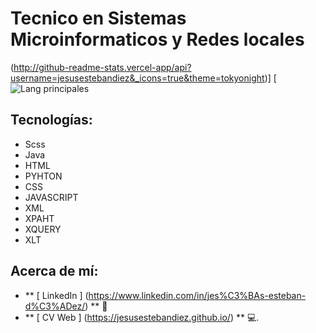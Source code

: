 # Tecnico en Sistemas Microinformaticos y Redes locales
(http://github-readme-stats.vercel-app/api?username=jesusestebandiez&_icons=true&theme=tokyonight)]
[![Lang principales](https://github-readme-stats.vercel.app/api/top-langs/?username=jesusestebandiez&theme=tokyonight)


##  Tecnologías:
- Scss
- Java
- HTML
- PYHTON
- CSS
- JAVASCRIPT
- XML
- XPAHT
- XQUERY
- XLT
##  Acerca de mí:
-  ** [ LinkedIn ] (https://www.linkedin.com/in/jes%C3%BAs-esteban-d%C3%ADez/) ** 🏢️
-  ** [ CV Web ] (https://jesusestebandiez.github.io/) ** 💻.
